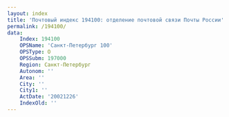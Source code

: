 ```yaml
---
layout: index
title: 'Почтовый индекс 194100: отделение почтовой связи Почты России'
permalink: /194100/
data:
    Index: 194100
    OPSName: 'Санкт-Петербург 100'
    OPSType: О
    OPSSubm: 197000
    Region: Санкт-Петербург
    Autonom: ''
    Area: ''
    City: ''
    City1: ''
    ActDate: '20021226'
    IndexOld: ''
---
```

